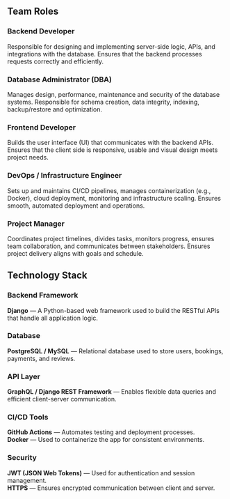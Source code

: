 ## Team Roles

### Backend Developer  
Responsible for designing and implementing server-side logic, APIs, and integrations with the database. Ensures that the backend processes requests correctly and efficiently.

### Database Administrator (DBA)  
Manages design, performance, maintenance and security of the database systems. Responsible for schema creation, data integrity, indexing, backup/restore and optimization.

### Frontend Developer  
Builds the user interface (UI) that communicates with the backend APIs. Ensures that the client side is responsive, usable and visual design meets project needs.

### DevOps / Infrastructure Engineer  
Sets up and maintains CI/CD pipelines, manages containerization (e.g., Docker), cloud deployment, monitoring and infrastructure scaling. Ensures smooth, automated deployment and operations.

### Project Manager  
Coordinates project timelines, divides tasks, monitors progress, ensures team collaboration, and communicates between stakeholders. Ensures project delivery aligns with goals and schedule.
## Technology Stack

### Backend Framework
**Django** — A Python-based web framework used to build the RESTful APIs that handle all application logic.

### Database
**PostgreSQL / MySQL** — Relational database used to store users, bookings, payments, and reviews.

### API Layer
**GraphQL / Django REST Framework** — Enables flexible data queries and efficient client-server communication.

### CI/CD Tools
**GitHub Actions** — Automates testing and deployment processes.  
**Docker** — Used to containerize the app for consistent environments.

### Security
**JWT (JSON Web Tokens)** — Used for authentication and session management.  
**HTTPS** — Ensures encrypted communication between client and server.
